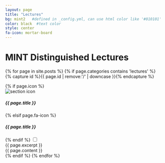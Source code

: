 ```yaml
---
layout: page
title: "Lectures"
bg: mint2   #defined in _config.yml, can use html color like '#010101'
color: black  #text color
style: center
fa-icon: mortar-board
---
```


# MINT Distinguished Lectures

{% for page in site.posts %}
{% if page.categories contains 'lectures' %}
{% capture id %}{{ page.id | remove:'/' | downcase }}{% endcapture %}
<div id="{{id}}" class="section p-{{id}}">
  {% if page.icon %}
  <div class="subtlecircle sectiondivider imaged">
    <img src="{{page.icon}}" alt="section icon" />
    <h5 class="icon-title">{{ page.title }}</h5>
  </div>
  {% elsif page.fa-icon %}
  <div class="subtlecircle sectiondivider faicon">
    <span class="fa-stack">
      <i class="fa fa-circle fa-stack-2x"></i>
      <i class="fa fa-{{ page.fa-icon }} fa-stack-1x"></i>
    </span>
    <h5 class="icon-title">{{ page.title }}</h5>
  </div>
  {% endif %}
  <input type="checkbox" id="toggle-{{id}}" class="toggle">
  <label for="toggle-{{id}}" onclick>
  <div id="excerpt-{{id}}" class="container excerpt">
    {{ page.excerpt }}
  </div>
  </label>
  <div id="content-{{id}}" class="container {{ page.style }} content">
    {{ page.content }}
  </div>
</div>
{% endif %}
{% endfor %}

<!-- Local Variables:  -->
<!-- mode: web -->
<!-- End: -->

